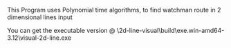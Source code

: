 This Program uses Polynomial time algorithms, to find watchman route in 2 dimensional lines input

You can get the executable version @ \2d-line-visual\build\exe.win-amd64-3.12\visual-2d-line.exe
